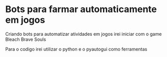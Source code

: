 # Bots para farmar automaticamente em jogos
Criando bots para automatizar atividades em jogos irei iniciar com o game Bleach Brave Souls

Para o codigo irei utilizar o python e o pyautogui como ferramentas

